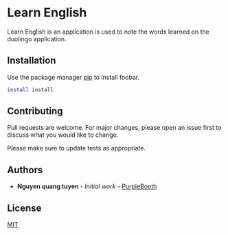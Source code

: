 # Learn English

Learn English is an application is used to note the words learned on the duolingo application.

## Installation

Use the package manager [pip](https://pip.pypa.io/en/stable/) to install foobar.

```bash
install install
```
## Contributing
Pull requests are welcome. For major changes, please open an issue first to discuss what you would like to change.

Please make sure to update tests as appropriate.


## Authors

* **Nguyen quang tuyen** - *Initial work* - [PurpleBooth](https://github.com/quangtuyendev)

## License
[MIT](https://choosealicense.com/licenses/mit/)